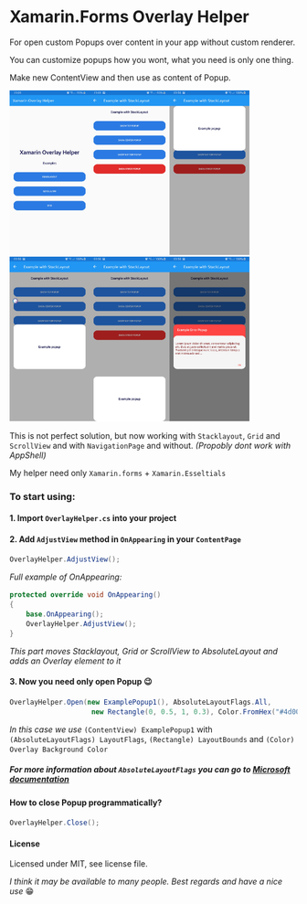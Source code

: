 # Xamarin.Forms Overlay Helper
For open custom Popups over content in your app without custom renderer. 

You can customize popups how you wont, what you need is only one thing.

Make new ContentView and then use as content of Popup.


<img src="https://raw.githubusercontent.com/anchorit3/xamarin-overlay-helper/master/Images/s1.jpg" width="140"><img src="https://raw.githubusercontent.com/anchorit3/xamarin-overlay-helper/master/Images/s2.jpg" width="140"><img src="https://raw.githubusercontent.com/anchorit3/xamarin-overlay-helper/master/Images/s3.jpg" width="140"><img src="https://raw.githubusercontent.com/anchorit3/xamarin-overlay-helper/master/Images/s4.jpg" width="140"><img src="https://raw.githubusercontent.com/anchorit3/xamarin-overlay-helper/master/Images/s5.jpg" width="140"><img src="https://raw.githubusercontent.com/anchorit3/xamarin-overlay-helper/master/Images/s6.jpg" width="140">

This is not perfect solution, but now working with `Stacklayout`, `Grid` and `ScrollView` and with `NavigationPage` and without.
*(Propobly dont work with AppShell)*

My helper need only `Xamarin.forms` + `Xamarin.Esseltials`

### To start using:

#### 1. Import `OverlayHelper.cs` into your project

#### 2. Add `AdjustView` method in `OnAppearing` in your `ContentPage`
```cs
OverlayHelper.AdjustView();
```

*Full example of OnAppearing:*
```cs
protected override void OnAppearing()
{
    base.OnAppearing();
    OverlayHelper.AdjustView();
}
```
*This part moves Stacklayout, Grid or ScrollView to AbsoluteLayout and adds an Overlay element to it*


#### 3. Now you need only open Popup 😉
```cs
OverlayHelper.Open(new ExamplePopup1(), AbsoluteLayoutFlags.All,
                    new Rectangle(0, 0.5, 1, 0.3), Color.FromHex("#4d000000"));
```
*In this case we use* `(ContentView) ExamplePopup1` with `(AbsoluteLayoutFlags) LayoutFlags`, `(Rectangle) LayoutBounds` and `(Color) Overlay Background Color`

##### For more information about `AbsoluteLayoutFlags` you can go to [Microsoft documentation](https://docs.microsoft.com/en-us/xamarin/xamarin-forms/user-interface/layouts/absolute-layout)

#### How to close Popup programmatically?

```cs
OverlayHelper.Close();
```

#### License
Licensed under MIT, see license file.


*I think it may be available to many people. Best regards and have a nice use* 😁
